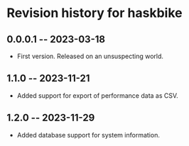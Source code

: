 # Revision history for haskbike

## 0.0.0.1 -- 2023-03-18

* First version. Released on an unsuspecting world.

## 1.1.0 -- 2023-11-21

* Added support for export of performance data as CSV.

## 1.2.0 -- 2023-11-29

* Added database support for system information.
